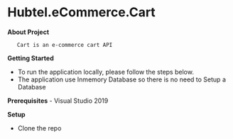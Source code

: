 # Hubtel.eCommerce.Cart
**About Project**

       Cart is an e-commerce cart API 
**Getting Started**

 - To run the application locally, please follow the steps below.
-  The application use Inmemory Database so there is no need to Setup a Database

**Prerequisites**
		-	Visual Studio 2019

**Setup**
  -  Clone the repo
